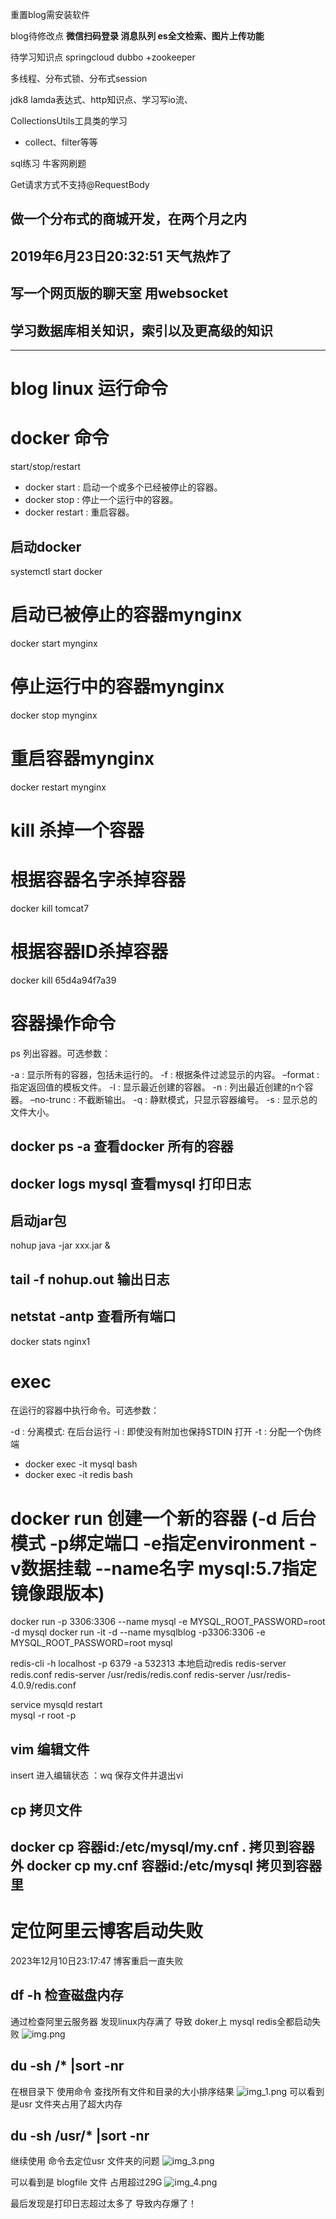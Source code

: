 重置blog需安装软件 

blog待修改点 **微信扫码登录 消息队列 es全文检索、图片上传功能**


待学习知识点 springcloud dubbo +zookeeper 

多线程、分布式锁、分布式session

jdk8 lamda表达式、http知识点、学习写io流、

CollectionsUtils工具类的学习
- collect、filter等等


sql练习 牛客网刷题



Get请求方式不支持@RequestBody


## 做一个分布式的商城开发，在两个月之内


## 2019年6月23日20:32:51 天气热炸了


## 写一个网页版的聊天室 用websocket

## 学习数据库相关知识，索引以及更高级的知识



--------------------------

# blog linux 运行命令

# docker 命令
start/stop/restart
- docker start : 启动一个或多个已经被停止的容器。
- docker stop : 停止一个运行中的容器。
- docker restart : 重启容器。

## 启动docker
systemctl start docker 

# 启动已被停止的容器mynginx  
docker start mynginx  
# 停止运行中的容器mynginx  
docker stop mynginx  
# 重启容器mynginx  
docker restart mynginx

# kill 杀掉一个容器
# 根据容器名字杀掉容器  
docker kill tomcat7  
# 根据容器ID杀掉容器  
docker kill 65d4a94f7a39

# 容器操作命令
ps
列出容器。可选参数：

-a : 显示所有的容器，包括未运行的。
-f : 根据条件过滤显示的内容。
–format : 指定返回值的模板文件。
-l : 显示最近创建的容器。
-n : 列出最近创建的n个容器。
–no-trunc : 不截断输出。
-q : 静默模式，只显示容器编号。
-s : 显示总的文件大小。
## docker ps -a   查看docker 所有的容器
## docker logs mysql  查看mysql 打印日志
## 启动jar包  
nohup java -jar xxx.jar &    

## tail -f nohup.out   输出日志

## netstat -antp   查看所有端口

docker stats nginx1

# exec
在运行的容器中执行命令。可选参数：

-d : 分离模式: 在后台运行
-i : 即使没有附加也保持STDIN 打开
-t : 分配一个伪终端
- docker exec -it mysql bash
- docker exec -it redis bash

# docker run  创建一个新的容器 (-d 后台模式 -p绑定端口 -e指定environment -v数据挂载 --name名字 mysql:5.7指定镜像跟版本)
docker run -p 3306:3306 --name mysql -e MYSQL_ROOT_PASSWORD=root -d mysql
docker run -it -d --name mysqlblog -p3306:3306 -e MYSQL_ROOT_PASSWORD=root mysql

redis-cli -h localhost -p 6379 -a 532313 本地启动redis
redis-server redis.conf
redis-server /usr/redis/redis.conf
redis-server /usr/redis-4.0.9/redis.conf

service mysqld restart  
mysql -r root -p

## vim 编辑文件
insert 进入编辑状态
：wq 保存文件并退出vi

## cp 拷贝文件
docker cp 容器id:/etc/mysql/my.cnf .  拷贝到容器外
docker cp my.cnf 容器id:/etc/mysql    拷贝到容器里
-----------------------------------
# 定位阿里云博客启动失败
2023年12月10日23:17:47 博客重启一直失败
## df -h  检查磁盘内存
通过检查阿里云服务器 发现linux内存满了 导致 doker上 mysql redis全都启动失败
![img.png](img.png)
## du -sh /* |sort -nr
在根目录下 使用命令 查找所有文件和目录的大小排序结果
![img_1.png](img_1.png)
可以看到是usr 文件夹占用了超大内存

## du -sh /usr/* |sort -nr
继续使用 命令去定位usr 文件夹的问题
![img_3.png](img_3.png)

可以看到是 blogfile 文件 占用超过29G
![img_4.png](img_4.png)

最后发现是打印日志超过太多了 导致内存爆了！